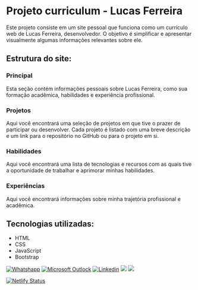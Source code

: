 # Projeto curriculum - Lucas Ferreira

Este projeto consiste em um site pessoal que funciona como um currículo web de Lucas Ferreira, desenvolvedor. O objetivo é simplificar e apresentar visualmente algumas informações relevantes sobre ele.

## Estrutura do site:
### Principal
Esta seção contém informações pessoais sobre Lucas Ferreira, como sua formação acadêmica, habilidades e experiência profissional.

### Projetos
Aqui você encontrará uma seleção de projetos em que tive o prazer de participar ou desenvolver. Cada projeto é listado com uma breve descrição e um link para o repositório no GitHub ou para o projeto em si.

### Habilidades
Aqui você encontrará uma lista de tecnologias e recursos com as quais tive a oportunidade de trabalhar e aprimorar minhas habilidades.

### Experiências
Aqui você encontrará informações sobre minha trajetória profissional e acadêmica.

## Tecnologias utilizadas:
- HTML
- CSS
- JavaScript
- Bootstrap


<div align-items="center">
  <a href="https://wa.me/5598988525278?text=Ol%C3%A1!%20Vim%20pelo%20seu%20site%2C%20vi%20suas%20habilidades%20e%20projetos%2C%20gostaria%20de%20conhecer%20o%20seu%20trabalho">
    <img alt="Whatshapp" class="my-1" src="https://img.shields.io/badge/WhatsApp-25D366?style=for-the-badge&logo=whatsapp&logoColor=white"></a>
  <a href="mailto:lucasfelipereis@hotmail.com">
    <img alt="Microsoft Outlock" class="my-1" src="https://img.shields.io/badge/Microsoft_Outlook-0078D4?style=for-the-badge&logo=microsoft-outlook&logoColor=white"></a>
  <a href="https://www.linkedin.com/in/lucas-reis-5247b1221/">
    <img alt="Linkedin" class="my-1" src="https://img.shields.io/badge/LinkedIn-0077B5?style=for-the-badge&logo=linkedin&logoColor=white"></a>
  <a href="https://discord.com/channels/@luckylusca">
    <img src="https://img.shields.io/badge/Discord-7289DA?style=for-the-badge&logo=discord&logoColor=white"></a>
  <a href="https://t.me/lucasFelipe">
    <img src="https://img.shields.io/badge/Telegram-2CA5E0?style=for-the-badge&logo=telegram&logoColor=white"></a>
</div>

[![Netlify Status](https://api.netlify.com/api/v1/badges/ae26dbf5-26f8-4c1a-bbd2-8183fad61d42/deploy-status)](https://app.netlify.com/sites/lucasfelipe/deploys)